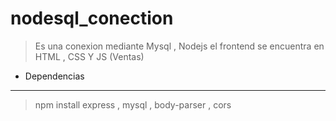 # nodesql_conection

> Es una conexion mediante Mysql , Nodejs  el frontend se encuentra en HTML , CSS Y JS  (Ventas)



- Dependencias
-------------- 

> npm install express , mysql , body-parser , cors

